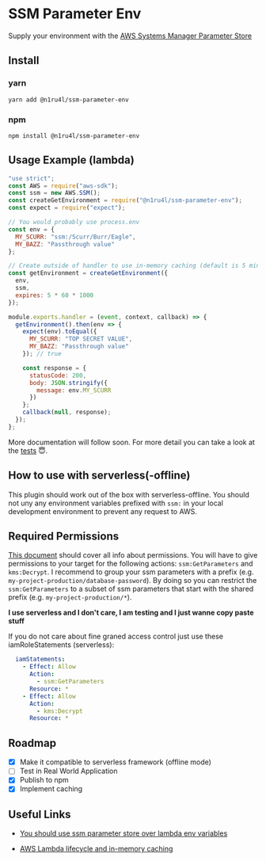 # SSM Parameter Env

Supply your environment with the [AWS Systems Manager Parameter Store](https://docs.aws.amazon.com/systems-manager/latest/userguide/systems-manager-paramstore.html)

## Install

### yarn

`yarn add @n1ru4l/ssm-parameter-env`

### npm

`npm install @n1ru4l/ssm-parameter-env`

## Usage Example (lambda)

```js
"use strict";
const AWS = require("aws-sdk");
const ssm = new AWS.SSM();
const createGetEnvironment = require("@n1ru4l/ssm-parameter-env");
const expect = require("expect");

// You would probably use process.env
const env = {
  MY_SCURR: "ssm:/Scurr/Burr/Eagle",
  MY_BAZZ: "Passthrough value"
};

// Create outside of handler to use in-memory caching (default is 5 minutes)
const getEnvironment = createGetEnvironment({
  env,
  ssm,
  expires: 5 * 60 * 1000
});

module.exports.handler = (event, context, callback) => {
  getEnvironment().then(env => {
    expect(env).toEqual({
      MY_SCURR: "TOP SECRET VALUE",
      MY_BAZZ: "Passthrough value"
    }); // true

    const response = {
      statusCode: 200,
      body: JSON.stringify({
        message: env.MY_SCURR
      })
    };
    callback(null, response);
  });
};
```

More documentation will follow soon. For more detail you can take a look at the [tests](./src/index.test.js) 😇.

## How to use with serverless(-offline)

This plugin should work out of the box with serverless-offline.
You should not uny any environment variables prefixed with `ssm:` in your local development environment to prevent any request to AWS.

## Required Permissions

[This document](https://docs.aws.amazon.com/systems-manager/latest/userguide/sysman-paramstore-access.html) should cover all info about permissions.
You will have to give permissions to your target for the following actions: `ssm:GetParameters` and `kms:Decrypt`.
I recommend to group your ssm parameters with a prefix (e.g. `my-project-production/database-password`). By doing so you can restrict the `ssm:GetParameters` to a subset of ssm parameters that start with the shared prefix (e.g. `my-project-production/*`).

**I use serverless and I don't care, I am testing and I just wanne copy paste stuff**

If you do not care about fine graned access control just use these iamRoleStatements (serverless):

```yml
  iamStatements:
    - Effect: Allow
      Action:
        - ssm:GetParameters
      Resource: *
    - Effect: Allow
      Action:
        - kms:Decrypt
      Resource: *
```

## Roadmap

* [x] Make it compatible to serverless framework (offline mode)
* [ ] Test in Real World Application
* [x] Publish to npm
* [x] Implement caching

## Useful Links

* [You should use ssm parameter store over lambda env variables](https://hackernoon.com/you-should-use-ssm-parameter-store-over-lambda-env-variables-5197fc6ea45b)

* [AWS Lambda lifecycle and in-memory caching](https://medium.com/@tjholowaychuk/aws-lambda-lifecycle-and-in-memory-caching-c9cd0844e072)
